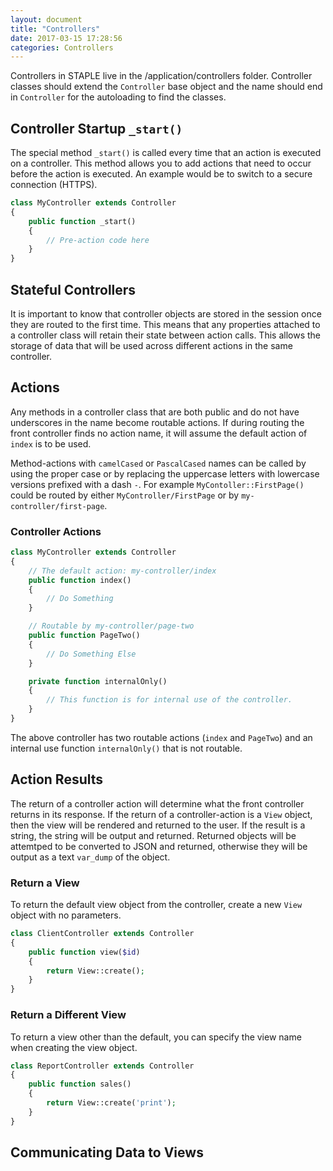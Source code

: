 ```yaml
---
layout: document
title: "Controllers"
date: 2017-03-15 17:28:56
categories: Controllers
---
```


Controllers in STAPLE live in the /application/controllers folder. Controller
classes should extend the `Controller` base object and the name should end
in `Controller` for the autoloading to find the classes.

## Controller Startup `_start()`

The special method `_start()` is called every time that an action is executed
on a controller. This method allows you to add actions that need to occur
before the action is executed. An example would be to switch to a secure
connection (HTTPS).

```php
class MyController extends Controller
{
    public function _start()
    {
        // Pre-action code here
    }
}
```

## Stateful Controllers

It is important to know that controller objects are stored in the session
once they are routed to the first time. This means that any properties
attached to a controller class will retain their state between action calls.
This allows the storage of data that will be used across different actions
in the same controller.

## Actions

Any methods in a controller class that are both public and do not have
underscores in the name become routable actions. If during routing the
front controller finds no action name, it will assume the default action
of `index` is to be used.

Method-actions with `camelCased` or `PascalCased` names can be called by
using the proper case or by replacing the uppercase letters with lowercase
versions prefixed with a dash `-`. For example `MyContoller::FirstPage()`
could be routed by either `MyController/FirstPage` or by `my-controller/first-page`.

### Controller Actions

```php
class MyController extends Controller
{
    // The default action: my-controller/index
    public function index()
    {
        // Do Something
    }

    // Routable by my-controller/page-two
    public function PageTwo()
    {
        // Do Something Else
    }

    private function internalOnly()
    {
        // This function is for internal use of the controller.
    }
}
```

The above controller has two routable actions (`index` and `PageTwo`) and
an internal use function `internalOnly()` that is not routable.

## Action Results

The return of a controller action will determine what the front controller
returns in its response. If the return of a controller-action is a `View`
object, then the view will be rendered and returned to the user. If the
result is a string, the string will be output and returned. Returned objects
will be attemtped to be converted to JSON and returned, otherwise they
will be output as a text `var_dump` of the object.

### Return a View

To return the default view object from the controller, create a new `View`
object with no parameters.

```php
class ClientController extends Controller
{
    public function view($id)
    {
        return View::create();
    }
}
```

### Return a Different View

To return a view other than the default, you can specify the view name when
creating the view object.

```php
class ReportController extends Controller
{
    public function sales()
    {
        return View::create('print');
    }
}
```

## Communicating Data to Views
